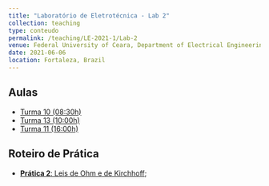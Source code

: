 ```yaml
---
title: "Laboratório de Eletrotécnica - Lab 2"
collection: teaching
type: conteudo
permalink: /teaching/LE-2021-1/Lab-2
venue: Federal University of Ceara, Department of Electrical Engineering
date: 2021-06-06
location: Fortaleza, Brazil
---
```


## Aulas
- [Turma 10 (08:30h)](https://drive.google.com/file/d/1tZnLbpfrcdmS8b5TNrWvdSsVwFl8Uw_y/view?usp=sharing)
- [Turma 13 (10:00h)](https://drive.google.com/file/d/1nkGrFrR-WLatPGrpcTlRJ7s70b16dSwn/view?usp=sharing)
- [Turma 11 (16:00h)](https://drive.google.com/file/d/1g7MOmzc9dW1tLxO7JY0MT2h8nMgWJvaX/view?usp=sharing)

## Roteiro de Prática
- [**Prática 2**: Leis de Ohm e de Kirchhoff](https://github.com/lucassm/lucassm.github.io/raw/master/files/LE-2021-1/Lab_Eletrotecnica_02.pdf);